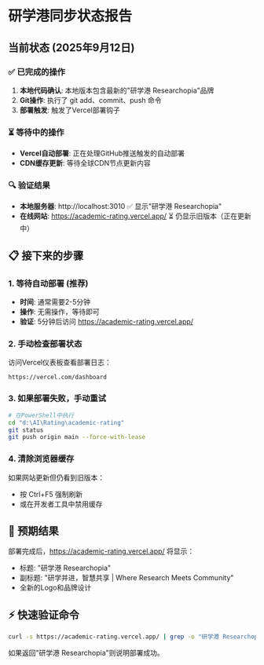 # 研学港同步状态报告

## 当前状态 (2025年9月12日)

### ✅ 已完成的操作
1. **本地代码确认**: 本地版本包含最新的"研学港 Researchopia"品牌
2. **Git操作**: 执行了 git add、commit、push 命令
3. **部署触发**: 触发了Vercel部署钩子

### ⏳ 等待中的操作
- **Vercel自动部署**: 正在处理GitHub推送触发的自动部署
- **CDN缓存更新**: 等待全球CDN节点更新内容

### 🔍 验证结果
- **本地服务器**: http://localhost:3010 ✅ 显示"研学港 Researchopia"
- **在线网站**: https://academic-rating.vercel.app/ ⏳ 仍显示旧版本（正在更新中）

## 📋 接下来的步骤

### 1. 等待自动部署 (推荐)
- **时间**: 通常需要2-5分钟
- **操作**: 无需操作，等待即可
- **验证**: 5分钟后访问 https://academic-rating.vercel.app/

### 2. 手动检查部署状态
访问Vercel仪表板查看部署日志：
```
https://vercel.com/dashboard
```

### 3. 如果部署失败，手动重试
```bash
# 在PowerShell中执行
cd "d:\AI\Rating\academic-rating"
git status
git push origin main --force-with-lease
```

### 4. 清除浏览器缓存
如果网站更新但仍看到旧版本：
- 按 Ctrl+F5 强制刷新
- 或在开发者工具中禁用缓存

## 🎯 预期结果
部署完成后，https://academic-rating.vercel.app/ 将显示：
- 标题: "研学港 Researchopia" 
- 副标题: "研学并进，智慧共享 | Where Research Meets Community"
- 全新的Logo和品牌设计

## ⚡ 快速验证命令
```bash
curl -s https://academic-rating.vercel.app/ | grep -o "研学港 Researchopia"
```
如果返回"研学港 Researchopia"则说明部署成功。
